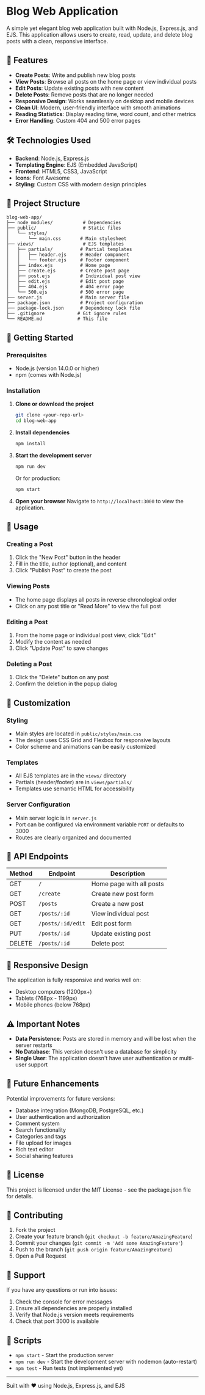 # Blog Web Application

A simple yet elegant blog web application built with Node.js, Express.js, and EJS. This application allows users to create, read, update, and delete blog posts with a clean, responsive interface.

## 🚀 Features

- **Create Posts**: Write and publish new blog posts
- **View Posts**: Browse all posts on the home page or view individual posts
- **Edit Posts**: Update existing posts with new content
- **Delete Posts**: Remove posts that are no longer needed
- **Responsive Design**: Works seamlessly on desktop and mobile devices
- **Clean UI**: Modern, user-friendly interface with smooth animations
- **Reading Statistics**: Display reading time, word count, and other metrics
- **Error Handling**: Custom 404 and 500 error pages

## 🛠️ Technologies Used

- **Backend**: Node.js, Express.js
- **Templating Engine**: EJS (Embedded JavaScript)
- **Frontend**: HTML5, CSS3, JavaScript
- **Icons**: Font Awesome
- **Styling**: Custom CSS with modern design principles

## 📁 Project Structure

```
blog-web-app/
├── node_modules/           # Dependencies
├── public/                 # Static files
│   └── styles/
│       └── main.css       # Main stylesheet
├── views/                  # EJS templates
│   ├── partials/          # Partial templates
│   │   ├── header.ejs     # Header component
│   │   └── footer.ejs     # Footer component
│   ├── index.ejs          # Home page
│   ├── create.ejs         # Create post page
│   ├── post.ejs           # Individual post view
│   ├── edit.ejs           # Edit post page
│   ├── 404.ejs            # 404 error page
│   └── 500.ejs            # 500 error page
├── server.js              # Main server file
├── package.json           # Project configuration
├── package-lock.json      # Dependency lock file
├── .gitignore            # Git ignore rules
└── README.md             # This file
```

## 🚦 Getting Started

### Prerequisites

- Node.js (version 14.0.0 or higher)
- npm (comes with Node.js)

### Installation

1. **Clone or download the project**
   ```bash
   git clone <your-repo-url>
   cd blog-web-app
   ```

2. **Install dependencies**
   ```bash
   npm install
   ```

3. **Start the development server**
   ```bash
   npm run dev
   ```
   
   Or for production:
   ```bash
   npm start
   ```

4. **Open your browser**
   Navigate to `http://localhost:3000` to view the application.

## 📝 Usage

### Creating a Post
1. Click the "New Post" button in the header
2. Fill in the title, author (optional), and content
3. Click "Publish Post" to create the post

### Viewing Posts
- The home page displays all posts in reverse chronological order
- Click on any post title or "Read More" to view the full post

### Editing a Post
1. From the home page or individual post view, click "Edit"
2. Modify the content as needed
3. Click "Update Post" to save changes

### Deleting a Post
1. Click the "Delete" button on any post
2. Confirm the deletion in the popup dialog

## 🎨 Customization

### Styling
- Main styles are located in `public/styles/main.css`
- The design uses CSS Grid and Flexbox for responsive layouts
- Color scheme and animations can be easily customized

### Templates
- All EJS templates are in the `views/` directory
- Partials (header/footer) are in `views/partials/`
- Templates use semantic HTML for accessibility

### Server Configuration
- Main server logic is in `server.js`
- Port can be configured via environment variable `PORT` or defaults to 3000
- Routes are clearly organized and documented

## 🔧 API Endpoints

| Method | Endpoint | Description |
|--------|----------|-------------|
| GET | `/` | Home page with all posts |
| GET | `/create` | Create new post form |
| POST | `/posts` | Create a new post |
| GET | `/posts/:id` | View individual post |
| GET | `/posts/:id/edit` | Edit post form |
| PUT | `/posts/:id` | Update existing post |
| DELETE | `/posts/:id` | Delete post |

## 📱 Responsive Design

The application is fully responsive and works well on:
- Desktop computers (1200px+)
- Tablets (768px - 1199px)
- Mobile phones (below 768px)

## ⚠️ Important Notes

- **Data Persistence**: Posts are stored in memory and will be lost when the server restarts
- **No Database**: This version doesn't use a database for simplicity
- **Single User**: The application doesn't have user authentication or multi-user support

## 🚀 Future Enhancements

Potential improvements for future versions:
- Database integration (MongoDB, PostgreSQL, etc.)
- User authentication and authorization
- Comment system
- Search functionality
- Categories and tags
- File upload for images
- Rich text editor
- Social sharing features

## 📄 License

This project is licensed under the MIT License - see the package.json file for details.

## 🤝 Contributing

1. Fork the project
2. Create your feature branch (`git checkout -b feature/AmazingFeature`)
3. Commit your changes (`git commit -m 'Add some AmazingFeature'`)
4. Push to the branch (`git push origin feature/AmazingFeature`)
5. Open a Pull Request

## 💬 Support

If you have any questions or run into issues:
1. Check the console for error messages
2. Ensure all dependencies are properly installed
3. Verify that Node.js version meets requirements
4. Check that port 3000 is available

## 🎯 Scripts

- `npm start` - Start the production server
- `npm run dev` - Start the development server with nodemon (auto-restart)
- `npm test` - Run tests (not implemented yet)

---

Built with ❤️ using Node.js, Express.js, and EJS